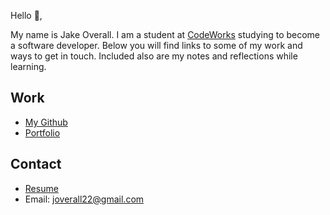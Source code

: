 Hello 👋, 

My name is Jake Overall. I am a student at [CodeWorks](https://boisecodeworks.com) studying to become a software developer. Below you will find links to some of my work and ways to get in touch. Included also are my notes and reflections while learning. 

## Work

* [My Github](https://github.com/jakeoverall)
* [Portfolio](https://jakeoverall.github.io/)

## Contact

* [Resume](https://jakeoverall.github.io/resume)
* Email: joverall22@gmail.com
